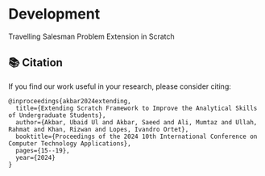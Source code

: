 # Development
 Travelling Salesman Problem Extension in Scratch

## 📚 Citation

If you find our work useful in your research, please consider citing:

```
@inproceedings{akbar2024extending,
  title={Extending Scratch Framework to Improve the Analytical Skills of Undergraduate Students},
  author={Akbar, Ubaid Ul and Akbar, Saeed and Ali, Mumtaz and Ullah, Rahmat and Khan, Rizwan and Lopes, Ivandro Ortet},
  booktitle={Proceedings of the 2024 10th International Conference on Computer Technology Applications},
  pages={15--19},
  year={2024}
}

```
